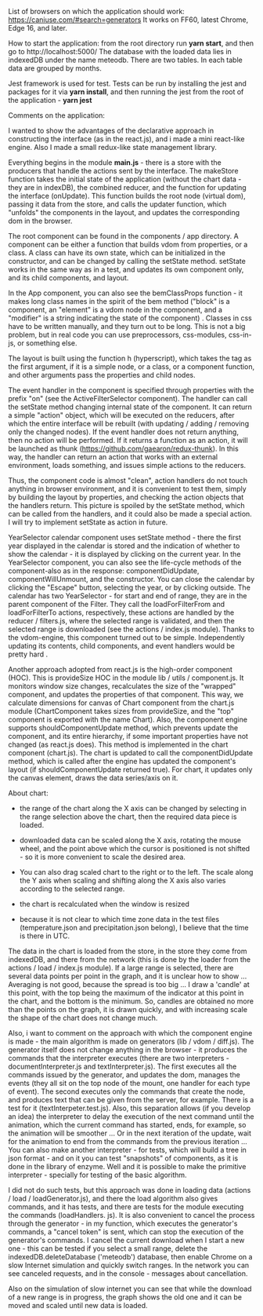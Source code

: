 List of browsers on which the application should work: https://caniuse.com/#search=generators
It works on FF60, latest Chrome, Edge 16, and later.

How to start the application: from the root directory run **yarn start**, and then go to http://localhost:5000/
The database with the loaded data lies in indexedDB under the name meteodb.
There are two tables. In each table data are grouped by months.

Jest framework is used for test.
Tests can be run by installing the jest and packages for it via **yarn install**, and then running the jest from the root of the application - **yarn jest**

Comments on the application:

I wanted to show the advantages of the declarative approach in constructing the interface (as in the react.js), and i made a mini react-like engine.
Also I made a small redux-like state management library.

Everything begins in the module **main.js** - there is a store with the producers that handle the actions sent by the interface.
The makeStore function takes the initial state of the application (without the chart data - they are in indexDB), the combined reducer, and the function for updating the interface (onUpdate).
This function builds the root node (virtual dom), passing it data from the store, and calls the updater function, which "unfolds" the components in the layout, and updates the corresponding dom in the browser.

The root component can be found in the components / app directory.
A component can be either a function that builds vdom from properties, or a class. A class can have its own state, which can be initialized in the constructor, and can be changed by calling the setState method.
setState works in the same way as in a test, and updates its own component only, and its child components, and layout.

In the App component, you can also see the bemClassProps function - it makes long class names in the spirit of the bem method ("block" is a component, an "element" is a vdom node in the component, and a "modifier" is a string indicating the state of the component) .
Classes in css have to be written manually, and they turn out to be long. This is not a big problem, but in real code you can use preprocessors, css-modules, css-in-js, or something else.

The layout is built using the function h (hyperscript), which takes the tag as the first argument, if it is a simple node, or a class, or a component function, and other arguments pass the properties and child nodes.

The event handler in the component is specified through properties with the prefix "on" (see the ActiveFilterSelector component).
The handler can call the setState method changing internal state of the component.
It can return a simple "action" object, which will be executed on the reducers, after which the entire interface will be rebuilt (with updating / adding / removing only the changed nodes).
If the event handler does not return anything, then no action will be performed.
If it returns a function as an action, it will be launched as thunk (https://github.com/gaearon/redux-thunk). In this way, the handler can return an action that works with an external environment, loads something, and issues simple actions to the reducers.

Thus, the component code is almost "clean", action handlers do not touch anything in browser environment, and it is convenient to test them, simply by building the layout by properties, and checking the action objects that the handlers return.
This picture is spoiled by the setState method, which can be called from the handlers, and it could also be made a special action. I will try to implement setState as action in future.

YearSelector calendar component uses setState method - there the first year displayed in the calendar is stored and the indication of whether to show the calendar - it is displayed by clicking on the current year.
In the YearSelector component, you can also see the life-cycle methods of the component-also as in the response: componentDidUpdate, componentWillUnmount, and the constructor. You can close the calendar by clicking the "Escape" button, selecting the year, or by clicking outside.
The calendar has two YearSelector - for start and end of range, they are in the parent component of the Filter.
They call the loadForFilterFrom and loadForFilterTo actions, respectively, these actions are handled by the reducer / filters.js, where the selected range is validated, and then the selected range is downloaded (see the actions / index.js module).
Thanks to the vdom-engine, this component turned out to be simple. Independently updating its contents, child components, and event handlers would be pretty hard .

Another approach adopted from react.js is the high-order component (HOC).
This is provideSize HOC in the module lib / utils / component.js. It monitors window size changes, recalculates the size of the "wrapped" component, and updates the properties of that component.
This way, we calculate dimensions for canvas of Chart component from the chart.js module (ChartComponent takes sizes from provideSize, and the "top" component is exported with the name Chart).
Also, the component engine supports shouldComponentUpdate method, which prevents update the component, and its entire hierarchy, if some important properties have not changed (as react.js does).
This method is implemented in the chart component (chart.js).
The chart is updated to call the componentDidUpdate method, which is called after the engine has updated the component's layout (if shouldComponentUpdate returned true). 
For chart, it updates only the canvas element, draws the data series/axis on it.

About chart:

* the range of the chart along the X axis can be changed by selecting in the range selection above the chart, then the required data piece is loaded.
* downloaded data can be scaled along the X axis, rotating the mouse wheel, and the point above which the cursor is positioned is not shifted - so it is more convenient to scale the desired area.
* You can also drag scaled chart to the right or to the left. The scale along the Y axis when scaling and shifting along the X axis also varies according to the selected range.
* the chart is recalculated when the window is resized

* because it is not clear to which time zone data in the test files (temperature.json and precipitation.json belong), I believe that the time is there in UTC.

The data in the chart is loaded from the store, in the store they come from indexedDB, and there from the network (this is done by the loader from the actions / load / index.js module).
If a large range is selected, there are several data points per point in the graph, and it is unclear how to show ...
Averaging is not good, because the spread is too big ... I draw a 'candle' at this point, with the top being the maximum of the indicator at this point in the chart, and the bottom is the minimum.
So, candles are obtained no more than the points on the graph, it is drawn quickly, and with increasing scale the shape of the chart does not change much.

Also, i want to comment on the approach with which the component engine is made - the main algorithm is made on generators (lib / vdom / diff.js).
The generator itself does not change anything in the browser - it produces the commands that the interpreter executes (there are two interpreters - documentInterpreter.js and textInterpreter.js).
The first executes all the commands issued by the generator, and updates the dom, manages the events (they all sit on the top node of the mount, one handler for each type of event).
The second executes only the commands that create the node, and produces text that can be given from the server, for example. There is a test for it (textInterpeter.test.js).
Also, this separation allows (if you develop an idea) the interpreter to delay the execution of the next command until the animation, which the current command has started, ends, for example, so the animation will be smoother ...
Or in the next iteration of the update, wait for the animation to end from the commands from the previous iteration ...
You can also make another interpreter - for tests, which will build a tree in json format - and on it you can test "snapshots" of components, as it is done in the library of enzyme.
Well and it is possible to make the primitive interpreter - specially for testing of the basic algorithm.

I did not do such tests, but this approach was done in loading data (actions / load / loadGenerator.js), and there the load algorithm also gives commands, and it has tests, and there are tests for the module executing the commands (loadHandlers. js).
It is also convenient to cancel the process through the generator - in my function, which executes the generator's commands, a "cancel token" is sent, which can stop the execution of the generator's commands. I cancel the current download when I start a new one - this can be tested if you select a small range, delete the indexedDB.deleteDatabase ('meteodb') database, then enable Chrome on a slow Internet simulation and quickly switch ranges. In the network you can see canceled requests, and in the console - messages about cancellation.

Also on the simulation of slow internet you can see that while the download of a new range is in progress, the graph shows the old one and it can be moved and scaled until new data is loaded.
